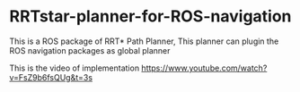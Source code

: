 # RRTstar-planner-for-ROS-navigation
This is a ROS package of RRT* Path Planner, This planner can plugin the ROS navigation packages as global planner

This is the video of implementation
https://www.youtube.com/watch?v=FsZ9b6fsQUg&t=3s


